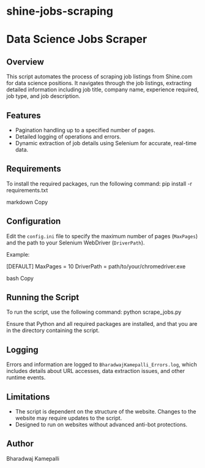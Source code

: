 # shine-jobs-scraping
# Data Science Jobs Scraper

## Overview
This script automates the process of scraping job listings from Shine.com for data science positions. It navigates through the job listings, extracting detailed information including job title, company name, experience required, job type, and job description.

## Features
- Pagination handling up to a specified number of pages.
- Detailed logging of operations and errors.
- Dynamic extraction of job details using Selenium for accurate, real-time data.

## Requirements
To install the required packages, run the following command:
pip install -r requirements.txt

markdown
Copy

## Configuration
Edit the `config.ini` file to specify the maximum number of pages (`MaxPages`) and the path to your Selenium WebDriver (`DriverPath`).

Example:

[DEFAULT] MaxPages = 10 DriverPath = path/to/your/chromedriver.exe

bash
Copy

## Running the Script
To run the script, use the following command:
python scrape_jobs.py


Ensure that Python and all required packages are installed, and that you are in the directory containing the script.

## Logging
Errors and information are logged to `BharadwajKamepalli_Errors.log`, which includes details about URL accesses, data extraction issues, and other runtime events.

## Limitations
- The script is dependent on the structure of the website. Changes to the website may require updates to the script.
- Designed to run on websites without advanced anti-bot protections.

## Author
Bharadwaj Kamepalli
